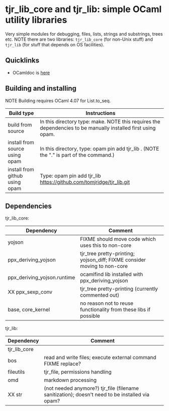 # tjr_lib_core and tjr_lib: simple OCaml utility libraries

Very simple modules for debugging, files, lists, strings and substrings, trees etc. NOTE there are two libraries: `tjr_lib_core` (for non-Unix stuff) and `tjr_lib` (for stuff that depends on OS facilities).

## Quicklinks

* OCamldoc is [here](https://tomjridge.github.io/tjr_lib/)



## Building and installing 

NOTE Building requires OCaml 4.07 for List.to_seq.


| Build type                     | Instructions                                                 |
| ------------------------------ | ------------------------------------------------------------ |
| build from source              | In this directory type: make.  NOTE this requires the dependencies to be manually installed first using opam. |
| install from source using opam | In this directory, type: opam pin add tjr_lib . (NOTE the "." is part of the command.) |
| install from github using opam | Type: opam pin add tjr_lib https://github.com/tomjridge/tjr_lib.git |



## Dependencies

tjr_lib_core:

| Dependency                  | Comment                                                      |
| --------------------------- | ------------------------------------------------------------ |
| yojson                      | FIXME should move code which uses this to non-core           |
| ppx_deriving_yojson         | tjr_tree pretty-printing; yojson_diff; FIXME consider moving to non-core |
| ppx_deriving_yojson.runtime | ocamlfind lib installed with ppx_deriving_yojson             |
| XX ppx_sexp_conv            | tjr_tree pretty-printing (currently commented out)           |
| base, core_kernel           | no reason not to reuse functionality from these libs if possible |

tjr_lib:

| Dependency   | Comment                                                      |
| ------------ | ------------------------------------------------------------ |
| tjr_lib_core |                                                              |
| bos          | read and write files; execute external command FIXME replace? |
| fileutils    | tjr_file, permissions handling                               |
| omd          | markdown processing                                          |
| XX str       | (not needed anymore?) tjr_file (filename sanitization); doesn't need to be installed via opam? |



